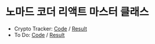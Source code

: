 # 노마드 코더 리액트 마스터 클래스

- Crypto Tracker: [Code](https://github.com/ryugibo/nomad-react-masterclass/tree/crypto) / [Result](https://ryugibo.github.io/nomad-react-masterclass/crypto/)
- To Do: [Code](https://github.com/ryugibo/nomad-react-masterclass/tree/todo) / [Result](https://ryugibo.github.io/nomad-react-masterclass/todo/)
